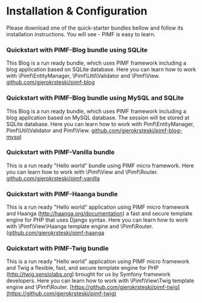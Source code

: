 # Installation & Configuration

Please download one of the quick-starter bundles bellow and follow its installation instructions. You will see - PIMF is easy to learn.

### Quickstart with PIMF-Blog bundle using SQLite
This Blog is a run ready bundle, which uses PIMF framework including a blog application based on SQLite database.
Here you can learn how to work with \Pimf\EntityManager, \Pimf\Util\Validator and \Pimf\View. [github.com/gjerokrsteski/pimf-blog](https://github.com/gjerokrsteski/pimf-blog)

### Quickstart with PIMF-Blog bundle using MySQL and SQLite
This Blog is a run ready bundle, which uses PIMF framework including a blog application based on MySQL database. The session will be stored at SQLite database.
Here you can learn how to work with Pimf\EntityManager, Pimf\Util\Validator and Pimf\View. [github.com/gjerokrsteski/pimf-blog-mysql](https://github.com/gjerokrsteski/pimf-blog-mysql)

### Quickstart with PIMF-Vanilla bundle
This is a run ready "Hello world" bundle using PIMF micro framework. Here you can learn how to work with \Pimf\View and \Pimf\Router. [github.com/gjerokrsteski/pimf-vanilla](https://github.com/gjerokrsteski/pimf-vanilla)

### Quickstart with PIMF-Haanga bundle
This is a run ready "Hello world" application using PIMF micro framework and Haanga (http://haanga.org/documentation) a fast and secure template engine for PHP that uses Django syntax.
Here you can learn how to work with \Pimf\View\Haanga template engine and \Pimf\Router. ([github.com/gjerokrsteski/pimf-haanga](https://github.com/gjerokrsteski/pimf-haanga)

### Quickstart with PIMF-Twig bundle
This is a run ready "Hello world" application using PIMF micro framework and Twig a flexible, fast, and secure template
engine for PHP (http://twig.sensiolabs.org) brought for us by Symfony framework developers. Here you can learn how to work
with \Pimf\View\Twig template engine and \Pimf\Router. [https://github.com/gjerokrsteski/pimf-twig](https://github.com/gjerokrsteski/pimf-twig)
